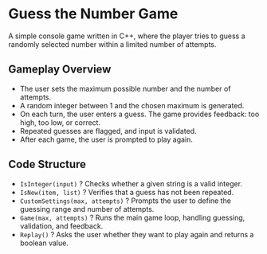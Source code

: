 # Guess the Number Game

A simple console game written in C++, where the player tries to guess a randomly selected number within a limited number of attempts.

## Gameplay Overview

- The user sets the maximum possible number and the number of attempts.
- A random integer between 1 and the chosen maximum is generated.
- On each turn, the user enters a guess. The game provides feedback: too high, too low, or correct.
- Repeated guesses are flagged, and input is validated.
- After each game, the user is prompted to play again.

## Code Structure

- `IsInteger(input)` ? Checks whether a given string is a valid integer.
- `IsNew(item, list)` ? Verifies that a guess has not been repeated.
- `CustomSettings(max, attempts)` ? Prompts the user to define the guessing range and number of attempts.
- `Game(max, attempts)` ? Runs the main game loop, handling guessing, validation, and feedback.
- `Replay()` ? Asks the user whether they want to play again and returns a boolean value.

